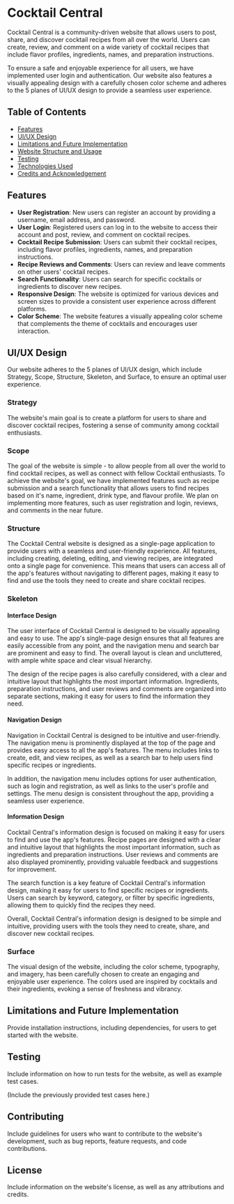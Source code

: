 # Cocktail Central

Cocktail Central is a community-driven website that allows users to post, share, and discover cocktail recipes from all over the world. Users can create, review, and comment on a wide variety of cocktail recipes that include flavor profiles, ingredients, names, and preparation instructions.

To ensure a safe and enjoyable experience for all users, we have implemented user login and authentication. Our website also features a visually appealing design with a carefully chosen color scheme and adheres to the 5 planes of UI/UX design to provide a seamless user experience.


## Table of Contents

- [Features](#features)
- [UI/UX Design](#uiux-design)
- [Limitations and Future Implementation](#limitations-and-future-implementation)
- [Website Structure and Usage](#usage)
- [Testing](#testing)
- [Technologies Used](#technologies-used)
- [Credits and Acknowledgement](#credits-and-acknowledgement)

## Features

- **User Registration**: New users can register an account by providing a username, email address, and password.
- **User Login**: Registered users can log in to the website to access their account and post, review, and comment on cocktail recipes.
- **Cocktail Recipe Submission**: Users can submit their cocktail recipes, including flavor profiles, ingredients, names, and preparation instructions.
- **Recipe Reviews and Comments**: Users can review and leave comments on other users' cocktail recipes.
- **Search Functionality**: Users can search for specific cocktails or ingredients to discover new recipes.
- **Responsive Design**: The website is optimized for various devices and screen sizes to provide a consistent user experience across different platforms.
- **Color Scheme**: The website features a visually appealing color scheme that complements the theme of cocktails and encourages user interaction.

## UI/UX Design

Our website adheres to the 5 planes of UI/UX design, which include Strategy, Scope, Structure, Skeleton, and Surface, to ensure an optimal user experience.

### Strategy

The website's main goal is to create a platform for users to share and discover cocktail recipes, fostering a sense of community among cocktail enthusiasts.

### Scope

The goal of the website is simple - to allow people from all over the world to find cocktail recipes, as well as connect with fellow Cocktail enthusiasts.
To achieve the website's goal, we have implemented features such as recipe submission and a search functionality that allows users to find recipes based on it's name, ingredient, drink type, and flavour profile. We plan on implementing more features, such as user registration and login, reviews, and comments in the near future.

### Structure

The Cocktail Central website is designed as a single-page application to provide users with a seamless and user-friendly experience. All features, including creating, deleting, editing, and viewing recipes, are integrated onto a single page for convenience. This means that users can access all of the app's features without navigating to different pages, making it easy to find and use the tools they need to create and share cocktail recipes.


### Skeleton

#### Interface Design

The user interface of Cocktail Central is designed to be visually appealing and easy to use. The app's single-page design ensures that all features are easily accessible from any point, and the navigation menu and search bar are prominent and easy to find. The overall layout is clean and uncluttered, with ample white space and clear visual hierarchy. 

The design of the recipe pages is also carefully considered, with a clear and intuitive layout that highlights the most important information. Ingredients, preparation instructions, and user reviews and comments are organized into separate sections, making it easy for users to find the information they need.

#### Navigation Design

Navigation in Cocktail Central is designed to be intuitive and user-friendly. The navigation menu is prominently displayed at the top of the page and provides easy access to all the app's features. The menu includes links to create, edit, and view recipes, as well as a search bar to help users find specific recipes or ingredients.

In addition, the navigation menu includes options for user authentication, such as login and registration, as well as links to the user's profile and settings. The menu design is consistent throughout the app, providing a seamless user experience.

#### Information Design

Cocktail Central's information design is focused on making it easy for users to find and use the app's features. Recipe pages are designed with a clear and intuitive layout that highlights the most important information, such as ingredients and preparation instructions. User reviews and comments are also displayed prominently, providing valuable feedback and suggestions for improvement.

The search function is a key feature of Cocktail Central's information design, making it easy for users to find specific recipes or ingredients. Users can search by keyword, category, or filter by specific ingredients, allowing them to quickly find the recipes they need.

Overall, Cocktail Central's information design is designed to be simple and intuitive, providing users with the tools they need to create, share, and discover new cocktail recipes. 



### Surface

The visual design of the website, including the color scheme, typography, and imagery, has been carefully chosen to create an engaging and enjoyable user experience. The colors used are inspired by cocktails and their ingredients, evoking a sense of freshness and vibrancy.

## Limitations and Future Implementation

Provide installation instructions, including dependencies, for users to get started with the website.


## Testing

Include information on how to run tests for the website, as well as example test cases.

(Include the previously provided test cases here.)

## Contributing

Include guidelines for users who want to contribute to the website's development, such as bug reports, feature requests, and code contributions.

## License

Include information on the website's license, as well as any attributions and credits.

